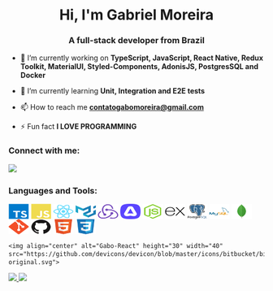 <h1 align="center">Hi, I'm Gabriel Moreira</h1>
<h3 align="center">A full-stack developer from Brazil</h3>

- 🔭 I’m currently working on **TypeScript, JavaScript, React Native, Redux Toolkit, MaterialUI, Styled-Components, AdonisJS, PostgresSQL and Docker**

- 🌱 I’m currently learning **Unit, Integration and E2E tests**

- 📫 How to reach me **contatogabomoreira@gmail.com**

- ⚡ Fun fact **I LOVE PROGRAMMING**

<h3 align="left">Connect with me:</h3>
<p align="left">
<a href="https://www.linkedin.com/in/gabrielmoreiradev" target="_blank"><img src="https://img.shields.io/badge/-LinkedIn-%230077B5?style=for-the-badge&logo=linkedin&logoColor=white" target="_blank"></a> 
</p>

<h3 align="left">Languages and Tools:</h3>
<p align="left">


<img align="center" alt="Gabo-TS" height="30" width="40" src="https://raw.githubusercontent.com/devicons/devicon/master/icons/typescript/typescript-original.svg">

<img align="center" alt="Gabo-JS" height="30" width="40" src="https://raw.githubusercontent.com/devicons/devicon/master/icons/javascript/javascript-plain.svg">

  <img align="center" alt="Gabo-React" height="30" width="40" src="https://raw.githubusercontent.com/devicons/devicon/master/icons/react/react-original.svg">

 <img align="center" alt="Gabo-Material UI" height="30" width="40" src="https://raw.githubusercontent.com/devicons/devicon/master/icons/materialui/materialui-original.svg">

 <img align="center" alt="Gabo-Redux-Toolkit" height="30" width="40" src="https://raw.githubusercontent.com/devicons/devicon/master/icons/redux/redux-original.svg">
 
 <img align="center" alt="Gabo-adonisJs" height="30" width="40" src="https://raw.githubusercontent.com/devicons/devicon/master/icons/adonisjs/adonisjs-original.svg">
 
 <img align="center" alt="Gabo-nodejs" height="30" width="40" src="https://raw.githubusercontent.com/devicons/devicon/master/icons/nodejs/nodejs-original.svg">

 <img align="center" alt="Gabo-express" height="30" width="40" src="https://raw.githubusercontent.com/devicons/devicon/master/icons/express/express-original.svg">

 <img align="center" alt="Gabo-postgres" height="30" width="40" src="https://raw.githubusercontent.com/devicons/devicon/master/icons/postgresql/postgresql-original-wordmark.svg">
 
 <img align="center" alt="Gabo-mysql" height="30" width="40" src="https://raw.githubusercontent.com/devicons/devicon/master/icons/mysql/mysql-original-wordmark.svg">
 
 <img align="center" alt="Gabo-mongoDB" height="30" width="40" src="https://raw.githubusercontent.com/devicons/devicon/master/icons/mongodb/mongodb-original.svg">
 
 <img align="center" alt="Gabo-git" height="30" width="40" src="https://raw.githubusercontent.com/devicons/devicon/master/icons/git/git-original.svg">
 
 <img align="center" alt="Gabo-github" height="30" width="40" src="https://raw.githubusercontent.com/devicons/devicon/master/icons/github/github-original.svg">

  <img align="center" alt="Gabo-HTML" height="30" width="40" src="https://raw.githubusercontent.com/devicons/devicon/master/icons/html5/html5-original.svg">  
<img align="center" alt="Gabo-CSS" height="30" width="40" src="https://raw.githubusercontent.com/devicons/devicon/master/icons/css3/css3-original.svg">

    <img align="center" alt="Gabo-React" height="30" width="40" src="https://github.com/devicons/devicon/blob/master/icons/bitbucket/bitbucket-original.svg">
  
</p>

  <div>
  <a href="https://github.com/gabomoreira">
  <img height="180em" src="https://github-readme-stats.vercel.app/api?username=gabomoreira&show_icons=true&theme=dark&include_all_commits=true&count_private=true"/>
  <img height="180em" src="https://github-readme-stats.vercel.app/api/top-langs/?username=gabomoreira&layout=compact&langs_count=7&theme=dark"/>
</div>
